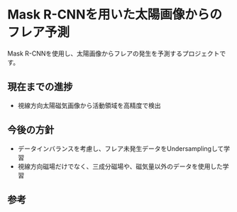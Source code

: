 # Mask R-CNNを用いた太陽画像からのフレア予測
Mask R-CNNを使用し、太陽画像からフレアの発生を予測するプロジェクトです。

## 現在までの進捗
- 視線方向太陽磁気画像から活動領域を高精度で検出

## 今後の方針
- データインバランスを考慮し、フレア未発生データをUndersamplingして学習
- 視線方向磁場だけでなく、三成分磁場や、磁気量以外のデータを使用した学習
## 参考
